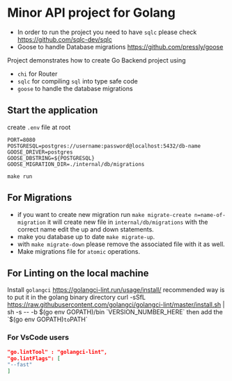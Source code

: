 # Minor API project for Golang

* In order to run the project you need to have `sqlc` please check https://github.com/sqlc-dev/sqlc
* Goose to handle Database migrations https://github.com/pressly/goose

Project demonstrates how to create Go Backend project using
* `chi` for Router
* `sqlc` for compiling `sql` into type safe code
* `goose` to handle the database migrations

## Start the application

create `.env` file at root
```shell
PORT=8080
POSTGRESQL=postgres://username:password@localhost:5432/db-name
GOOSE_DRIVER=postgres
GOOSE_DBSTRING=${POSTGRESQL}
GOOSE_MIGRATION_DIR=./internal/db/migrations
```

```shell
make run
```

## For Migrations
* if you want to create new migration run `make migrate-create n=name-of-migration` it will create new file in `internal/db/migrations` with the correct name edit the up and down statements.
* make you database up to date `make migrate-up`.
* with `make migrate-down` please remove the associated file with it as well.
* Make migrations file for `atomic` operations.


## For Linting on the local machine
Install `golangci` https://golangci-lint.run/usage/install/ recommended way is to put it in the golang binary directory
curl -sSfL https://raw.githubusercontent.com/golangci/golangci-lint/master/install.sh | sh -s -- -b $(go env GOPATH)/bin `VERSION_NUMBER_HERE`
then add the `$(go env GOPATH)` to `PATH`


### For VsCode users
```json
"go.lintTool" : "golangci-lint",
"go.lintFlags": [
"--fast"
]
```